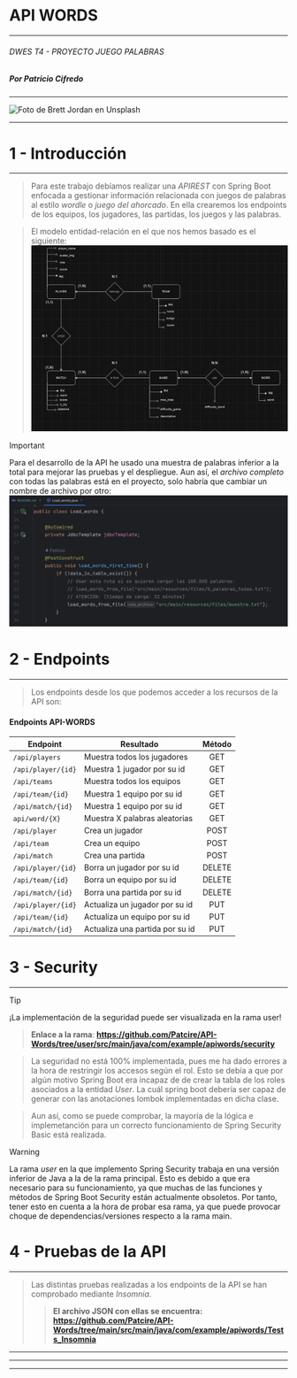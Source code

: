 # API WORDS

****

###### DWES T4 - PROYECTO JUEGO PALABRAS

##### *Por Patricio Cifredo*

*****

![Foto de <a href="https://unsplash.com/es/@brett_jordan?utm_content=creditCopyText&utm_medium=referral&utm_source=unsplash">Brett Jordan</a> en <a href="https://unsplash.com/es/fotos/elige-tus-mosaicos-de-palabras-POMpXtcVYHo?utm_content=creditCopyText&utm_medium=referral&utm_source=unsplash">Unsplash</a>
](https://images.unsplash.com/photo-1555431189-0fabf2667795?q=80&w=2574&auto=format&fit=crop&ixlib=rb-4.0.3&ixid=M3wxMjA3fDB8MHxwaG90by1wYWdlfHx8fGVufDB8fHx8fA%3D%3D)
****

1 - Introducción
=
***

> Para este trabajo debíamos realizar una *APIREST* con Spring Boot
> enfocada a gestionar información relacionada con juegos de palabras
> al estilo *wordle* o *juego del ahorcado*. En ella crearemos los endpoints
> de los equipos, los jugadores, las partidas, los juegos y las palabras.

> El modelo entidad-relación en el que nos hemos basado es el siguiente:
> ![diagrama](src/main/resources/photos/diagrama.JPG)

> [!IMPORTANT]
> Para el desarrollo de la API he usado una muestra de palabras inferior
> a la total para mejorar las pruebas y el despliegue.
> Aun así, el *archivo completo* con todas las palabras está en el proyecto,
> solo habría que cambiar un nombre de archivo por otro:
> ![cambiar_nombre_archivo](src/main/resources/photos/advertencia.JPG)


2 - Endpoints
=
***

> Los endpoints desde los que podemos acceder a los recursos de la API son:

#### Endpoints API-WORDS

| Endpoint           | Resultado                       | Método |
|--------------------|---------------------------------|:------:|
| `/api/players`     | Muestra todos los jugadores     |  GET   |
| `/api/player/{id}` | Muestra 1 jugador por su id     |  GET   |
| `/api/teams`       | Muestra todos los equipos       |  GET   |
| `/api/team/{id}`   | Muestra 1 equipo por su id      |  GET   |
| `/api/match/{id}`  | Muestra 1 equipo por su id      |  GET   |
| `api/word/{X}`     | Muestra X palabras aleatorias   |  GET   |
| `/api/player`      | Crea un jugador                 |  POST  |
| `/api/team`        | Crea un equipo                  |  POST  |
| `/api/match`       | Crea una partida                |  POST  |
| `/api/player/{id}` | Borra un jugador por su id      | DELETE |
| `/api/team/{id}`   | Borra un equipo por su id       | DELETE |
| `/api/match/{id}`  | Borra una partida por su id     | DELETE |
| `/api/player/{id}` | Actualiza un jugador por su id  |  PUT   |
| `/api/team/{id}`   | Actualiza un equipo por su id   |  PUT   |
| `/api/match/{id}`  | Actualiza una partida por su id |  PUT   |

3 - Security
=
***

> [!TIP]
> ¡La implementación de la seguridad puede ser visualizada en la
> rama user!
>> **Enlace a la rama**: **https://github.com/Patcire/API-Words/tree/user/src/main/java/com/example/apiwords/security**

> La seguridad no está 100% implementada, pues me ha dado
> errores a la hora de restringir los accesos según el rol.
> Esto se debía a que por algún motivo Spring Boot era incapaz de
> de crear la tabla de los roles asociados a la entidad *User*. La cuál
> spring boot debería ser capaz de generar con las anotaciones
> lombok implementadas en dicha clase.

> Aun así, como se puede comprobar, la mayoría de la lógica e implemetanción
> para un correcto funcionamiento de Spring Security Basic está realizada.

> [!WARNING]
> La rama *user* en la que implemento Spring Security trabaja
> en una versión inferior de Java a la de la rama principal.
> Esto es debido a que era necesario para su funcionamiento,
> ya que muchas de las funciones y métodos de Spring Boot
> Security están actualmente obsoletos.
> Por tanto, tener esto en cuenta a la hora de probar esa rama,
> ya que puede provocar choque de dependencias/versiones respecto a la
> rama main.

4 - Pruebas de la API
=
*** 

> Las distintas pruebas realizadas a los endpoints de la API
> se han comprobado mediante *Insomnia*.
> > **El archivo JSON con ellas se encuentra:
> > https://github.com/Patcire/API-Words/tree/main/src/main/java/com/example/apiwords/Tests_Insomnia**

***
***
***

